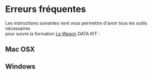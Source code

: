 # Erreurs fréquentes

Les instructions suivantes vont vous permettre d'avoir tous les outils nécessaires <br> pour suivre la formation [Le Wagon](http://www.lewagon.org) DATA KIT :


## Mac OSX

## Windows

